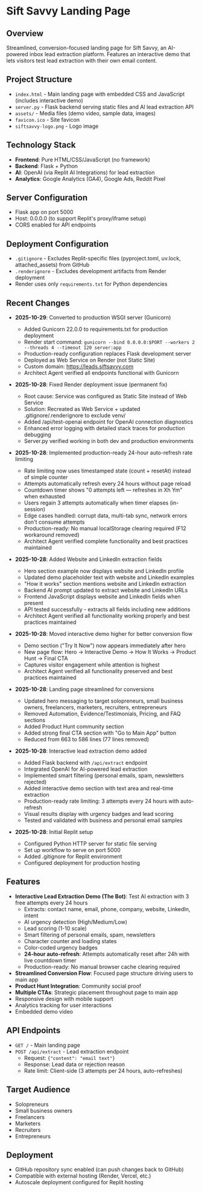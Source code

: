 # Sift Savvy Landing Page

## Overview
Streamlined, conversion-focused landing page for Sift Savvy, an AI-powered inbox lead extraction platform. Features an interactive demo that lets visitors test lead extraction with their own email content.

## Project Structure
- `index.html` - Main landing page with embedded CSS and JavaScript (includes interactive demo)
- `server.py` - Flask backend serving static files and AI lead extraction API
- `assets/` - Media files (demo video, sample data, images)
- `favicon.ico` - Site favicon
- `siftsavvy-logo.png` - Logo image

## Technology Stack
- **Frontend**: Pure HTML/CSS/JavaScript (no framework)
- **Backend**: Flask + Python
- **AI**: OpenAI (via Replit AI Integrations) for lead extraction
- **Analytics**: Google Analytics (GA4), Google Ads, Reddit Pixel

## Server Configuration
- Flask app on port 5000
- Host: 0.0.0.0 (to support Replit's proxy/iframe setup)
- CORS enabled for API endpoints

## Deployment Configuration
- `.gitignore` - Excludes Replit-specific files (pyproject.toml, uv.lock, attached_assets) from GitHub
- `.renderignore` - Excludes development artifacts from Render deployment
- Render uses only `requirements.txt` for Python dependencies

## Recent Changes
- **2025-10-29**: Converted to production WSGI server (Gunicorn)
  - Added Gunicorn 22.0.0 to requirements.txt for production deployment
  - Render start command: `gunicorn --bind 0.0.0.0:$PORT --workers 2 --threads 4 --timeout 120 server:app`
  - Production-ready configuration replaces Flask development server
  - Deployed as Web Service on Render (not Static Site)
  - Custom domain: https://leads.siftsavvy.com
  - Architect Agent verified all endpoints functional with Gunicorn

- **2025-10-28**: Fixed Render deployment issue (permanent fix)
  - Root cause: Service was configured as Static Site instead of Web Service
  - Solution: Recreated as Web Service + updated .gitignore/.renderignore to exclude venv/
  - Added /api/test-openai endpoint for OpenAI connection diagnostics
  - Enhanced error logging with detailed stack traces for production debugging
  - Server.py verified working in both dev and production environments


- **2025-10-28**: Implemented production-ready 24-hour auto-refresh rate limiting
  - Rate limiting now uses timestamped state (count + resetAt) instead of simple counter
  - Attempts automatically refresh every 24 hours without page reload
  - Countdown timer shows "0 attempts left — refreshes in Xh Ym" when exhausted
  - Users regain 3 attempts automatically when timer elapses (in-session)
  - Edge cases handled: corrupt data, multi-tab sync, network errors don't consume attempts
  - Production-ready: No manual localStorage clearing required (F12 workaround removed)
  - Architect Agent verified complete functionality and best practices maintained

- **2025-10-28**: Added Website and LinkedIn extraction fields
  - Hero section example now displays website and LinkedIn profile
  - Updated demo placeholder text with website and LinkedIn examples
  - "How it works" section mentions website and LinkedIn extraction
  - Backend AI prompt updated to extract website and LinkedIn URLs
  - Frontend JavaScript displays website and LinkedIn fields when present
  - API tested successfully - extracts all fields including new additions
  - Architect Agent verified all functionality working properly and best practices maintained

- **2025-10-28**: Moved interactive demo higher for better conversion flow
  - Demo section ("Try It Now") now appears immediately after hero
  - New page flow: Hero → Interactive Demo → How It Works → Product Hunt → Final CTA
  - Captures visitor engagement while attention is highest
  - Architect Agent verified all functionality preserved and best practices maintained

- **2025-10-28**: Landing page streamlined for conversions
  - Updated hero messaging to target solopreneurs, small business owners, freelancers, marketers, recruiters, entrepreneurs
  - Removed Automation, Evidence/Testimonials, Pricing, and FAQ sections
  - Added Product Hunt community section
  - Added strong final CTA section with "Go to Main App" button
  - Reduced from 663 to 586 lines (77 lines removed)
  
- **2025-10-28**: Interactive lead extraction demo added
  - Added Flask backend with `/api/extract` endpoint
  - Integrated OpenAI for AI-powered lead extraction
  - Implemented smart filtering (personal emails, spam, newsletters rejected)
  - Added interactive demo section with text area and real-time extraction
  - Production-ready rate limiting: 3 attempts every 24 hours with auto-refresh
  - Visual results display with urgency badges and lead scoring
  - Tested and validated with business and personal email samples
  
- **2025-10-28**: Initial Replit setup
  - Configured Python HTTP server for static file serving
  - Set up workflow to serve on port 5000
  - Added .gitignore for Replit environment
  - Configured deployment for production hosting

## Features
- **Interactive Lead Extraction Demo (The Bot)**: Test AI extraction with 3 free attempts every 24 hours
  - Extracts: contact name, email, phone, company, website, LinkedIn, intent
  - AI urgency detection (High/Medium/Low)
  - Lead scoring (1-10 scale)
  - Smart filtering of personal emails, spam, newsletters
  - Character counter and loading states
  - Color-coded urgency badges
  - **24-hour auto-refresh**: Attempts automatically reset after 24h with live countdown timer
  - Production-ready: No manual browser cache clearing required
- **Streamlined Conversion Flow**: Focused page structure driving users to main app
- **Product Hunt Integration**: Community social proof
- **Multiple CTAs**: Strategic placement throughout page to main app
- Responsive design with mobile support
- Analytics tracking for user interactions
- Embedded demo video

## API Endpoints
- `GET /` - Main landing page
- `POST /api/extract` - Lead extraction endpoint
  - Request: `{"content": "email text"}`
  - Response: Lead data or rejection reason
  - Rate limit: Client-side (3 attempts per 24 hours, auto-refreshes)

## Target Audience
- Solopreneurs
- Small business owners
- Freelancers
- Marketers
- Recruiters
- Entrepreneurs

## Deployment
- GitHub repository sync enabled (can push changes back to GitHub)
- Compatible with external hosting (Render, Vercel, etc.)
- Autoscale deployment configured for Replit hosting
